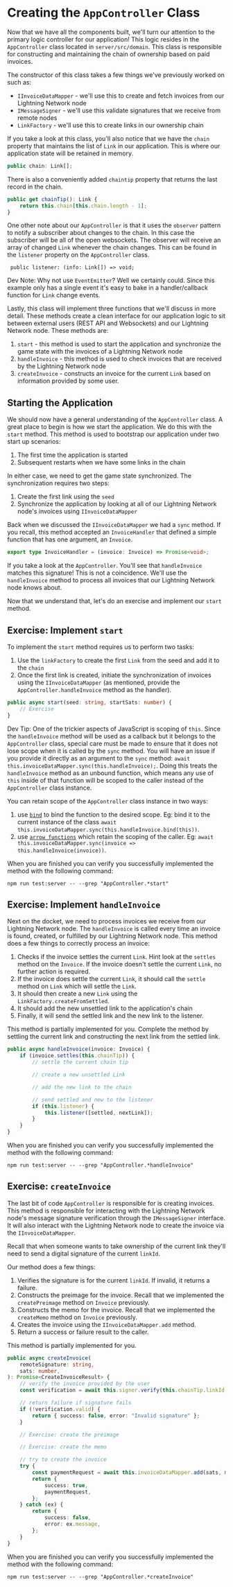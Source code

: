 # Creating the `AppController` Class

Now that we have all the components built, we'll turn our attention to the primary logic controller for our application! This logic resides in the `AppController` class located in `server/src/domain`. This class is responsible for constructing and maintaining the chain of ownership based on paid invoices.

The constructor of this class takes a few things we've previously worked on such as:

- `IInvoiceDataMapper` - we'll use this to create and fetch invoices from our Lightning Network node
- `IMessageSigner` - we'll use this validate signatures that we receive from remote nodes
- `LinkFactory` - we'll use this to create links in our ownership chain

If you take a look at this class, you'll also notice that we have the `chain` property that maintains the list of `Link` in our application. This is where our application state will be retained in memory.

```typescript
public chain: Link[];
```

There is also a conveniently added `chaintip` property that returns the last record in the chain.

```typescript
public get chainTip(): Link {
    return this.chain[this.chain.length - 1];
}
```

One other note about our `AppController` is that it uses the `observer` pattern to notify a subscriber about changes to the chain. In this case the subscriber will be all of the open websockets. The observer will receive an array of changed `Link` whenever the chain changes. This can be found in the `listener` property on the `AppController` class.

```
 public listener: (info: Link[]) => void;
```

Dev Note: Why not use `EventEmitter`? Well we certainly could. Since this example only has a single event it's easy to bake in a handler/callback function for `Link` change events.

Lastly, this class will implement three functions that we'll discuss in more detail. These methods create a clean interface for our application logic to sit between external users (REST API and Websockets) and our Lightning Network node. These methods are:

1. `start` - this method is used to start the application and synchronize the game state with the invoices of a Lightning Network node
1. `handleInvoice` - this method is used to check invoices that are received by the Lightning Network node
1. `createInvoice` - constructs an invoice for the current `Link` based on information provided by some user.

## Starting the Application

We should now have a general understanding of the `AppController` class. A great place to begin is how we start the application. We do this with the `start` method. This method is used to bootstrap our application under two start up scenarios:

1. The first time the application is started
1. Subsequent restarts when we have some links in the chain

In either case, we need to get the game state synchronized. The synchronization requires two steps:

1. Create the first link using the `seed`
1. Synchronize the application by looking at all of our Lightning Network node's invoices using `IInvoiceDataMapper`

Back when we discussed the `IInvoiceDataMapper` we had a `sync` method. If you recall, this method accepted an `InvoiceHandler` that defined a simple function that has one argument, an `Invoice`.

```typescript
export type InvoiceHandler = (invoice: Invoice) => Promise<void>;
```

If you take a look at the `AppController`. You'll see that `handleInvoice` matches this signature! This is not a coincidence. We'll use the `handleInvoice` method to process all invoices that our Lightning Network node knows about.

Now that we understand that, let's do an exercise and implement our `start` method.

## Exercise: Implement `start`

To implement the `start` method requires us to perform two tasks:

1. Use the `linkFactory` to create the first `Link` from the seed and add it to the `chain`
1. Once the first link is created, initiate the synchronization of invoices using the `IInvoiceDataMapper` (as mentioned, provide the `AppController.handleInvoice` method as the handler).

```typescript
public async start(seed: string, startSats: number) {
    // Exercise
}
```

Dev Tip: One of the trickier aspects of JavaScript is scoping of `this`. Since the `handleInvoice` method will be used as a callback but it belongs to the `AppController` class, special care must be made to ensure that it does not lose scope when it is called by the `sync` method. You will have an issue if you provide it directly as an argument to the `sync` method: `await this.invoiceDataMapper.sync(this.handleInvoice);`. Doing this treats the `handleInvoice` method as an unbound function, which means any use of `this` inside of that function will be scoped to the caller instead of the `AppController` class instance.

You can retain scope of the `AppController` class instance in two ways:

1. use [`bind`](https://developer.mozilla.org/en-US/docs/Web/JavaScript/Reference/Global_Objects/Function/bind) to bind the function to the desired scope. Eg: bind it to the current instance of the class `await this.invoiceDataMapper.sync(this.handleInvoice.bind(this))`.
1. use [`arrow functions`](https://developer.mozilla.org/en-US/docs/Web/JavaScript/Reference/Functions/Arrow_functions) which retain the scoping of the caller. Eg: `await this.invoiceDataMapper.sync(invoice => this.handleInvoice(invoice))`.

When you are finished you can verify you successfully implemented the method with the following command:

```
npm run test:server -- --grep "AppController.*start"
```

## Exercise: Implement `handleInvoice`

Next on the docket, we need to process invoices we receive from our Lightning Network node. The `handleInvoice` is called every time an invoice is found, created, or fulfilled by our Lightning Network node. This method does a few things to correctly process an invoice:

1. Checks if the invoice settles the current `Link`. Hint look at the `settles` method on the `Invoice`. If the invoice doesn't settle the current `Link`, no further action is required.
1. If the invoice does settle the current `Link`, it should call the `settle` method on `Link` which will settle the `Link`.
1. It should then create a new `Link` using the `LinkFactory.createFromSettled`.
1. It should add the new unsettled link to the application's chain
1. Finally, it will send the settled link and the new link to the listener.

This method is partially implemented for you. Complete the method by settling the current link and constructing the next link from the settled link.

```typescript
public async handleInvoice(invoice: Invoice) {
    if (invoice.settles(this.chainTip)) {
        // settle the current chain tip

        // create a new unsettled Link

        // add the new link to the chain

        // send settled and new to the listener
        if (this.listener) {
            this.listener([settled, nextLink]);
        }
    }
}
```

When you are finished you can verify you successfully implemented the method with the following command:

```
npm run test:server -- --grep "AppController.*handleInvoice"
```

## Exercise: `createInvoice`

The last bit of code `AppController` is responsible for is creating invoices. This method is responsible for interacting with the Lightning Network node's message signature verification through the `IMessageSigner` interface. It will also interact with the Lightning Network node to create the invoice via the `IInvoiceDataMapper`.

Recall that when someone wants to take ownership of the current link they'll need to send a digital signature of the current `linkId`.

Our method does a few things:

1. Verifies the signature is for the current `linkId`. If invalid, it returns a failure.
1. Constructs the preimage for the invoice. Recall that we implemented the `createPreimage` method on `Invoice` previously.
1. Constructs the memo for the invoice. Recall that we implemented the `createMemo` method on `Invoice` previously.
1. Creates the invoice using the `IInvoiceDataMapper.add` method.
1. Return a success or failure result to the caller.

This method is partially implemented for you.

```typescript
public async createInvoice(
    remoteSignature: string,
    sats: number,
): Promise<CreateInvoiceResult> {
    // verify the invoice provided by the user
    const verification = await this.signer.verify(this.chainTip.linkId, remoteSignature);

    // return failure if signature fails
    if (!verification.valid) {
        return { success: false, error: "Invalid signature" };
    }

    // Exercise: create the preimage

    // Exercise: create the memo

    // try to create the invoice
    try {
        const paymentRequest = await this.invoiceDataMapper.add(sats, memo, preimage);
        return {
            success: true,
            paymentRequest,
        };
    } catch (ex) {
        return {
            success: false,
            error: ex.message,
        };
    }
}

```

When you are finished you can verify you successfully implemented the method with the following command:

```
npm run test:server -- --grep "AppController.*createInvoice"
```
